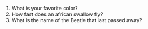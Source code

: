 1. What is your favorite color?
2. How fast does an african swallow fly?
3. What is the name of the Beatle that last passed away? 
